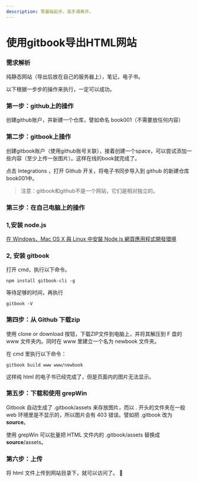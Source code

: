 ```yaml
---
description: 零基础起步，高手请离开。
---
```


# 使用gitbook导出HTML网站

### 需求解析

纯静态网站（导出后放在自己的服务器上），笔记，电子书。

以下根据一步步的操作来执行，一定可以成功。

### 第一步：github上的操作

创建github账户，并新建一个仓库，譬如命名 book001（不需要放任何内容）

### 第二步：gitbook上操作

创建gitbook账户（使用github账号关联），接着创建一个space，可以尝试添加一些内容（至少上传一张图片）。这样在线的book就完成了。

点击 Integrations ，打开 Github 开关，将电子书同步导入到 github 的新建仓库book001中。

> 注意：gitbook和github不是一个网站，它们是相对独立的。

### 第三步：在自己电脑上的操作

### 1,安装 node.js

 [在 Windows、Mac OS X 與 Linux 中安裝 Node.js 網頁應用程式開發環境](http://www.gtwang.org/2013/12/install-node-js-in-windows-mac-os-x-linux.html)

### 2, 安装 gitbook

打开 cmd，执行以下命令。

```text
npm install gitbook-cli -g
```

等待足够的时间，再执行

```text
gitbook -V
```

### 第四步：从 Github 下载zip

使用 clone or download 按钮，下载ZIP文件到电脑上，并将其解压到 F 盘的 www 文件夹内。同时在 www 里建立一个名为 newbook 文件夹。

在 cmd 里执行以下命令：

```text
gitbook build www www/newbook
```

这样纯 html 的电子书已经完成了，但是页面内的图片无法显示。

### 第五步：下载和使用 grepWin

Gitbook 自动生成了 .gitbook/assets 来存放图片，而以 . 开头的文件夹在一般 web 环境里是不显示的，所以图片会有 403 错误。譬如把 .gitbook 改为 **source**。

 使用 grepWin 可以批量把 HTML 文件内的 .gitbook/assets 替换成 **source**/assets。

### 第六步：上传

将 html 文件上传到网站目录下，就可以访问了。  🙉 

